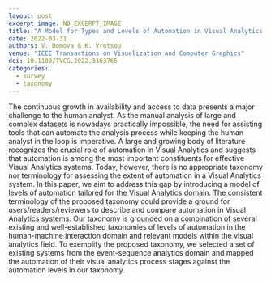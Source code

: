 ```yaml
---
layout: post
excerpt_image: NO_EXCERPT_IMAGE
title: "A Model for Types and Levels of Automation in Visual Analytics: a Survey, a Taxonomy, and Examples"
date: 2022-03-31
authors: V. Domova & K. Vrotsou
venue: "IEEE Transactions on Visualization and Computer Graphics"
doi: 10.1109/TVCG.2022.3163765
categories:
  - survey
  - taxonomy
---
```

The continuous growth in availability and access to data presents a major challenge to the human analyst. As the manual analysis of large and complex datasets is nowadays practically impossible, the need for assisting tools that can automate the analysis process while keeping the human analyst in the loop is imperative. A large and growing body of literature recognizes the crucial role of automation in Visual Analytics and suggests that automation is among the most important constituents for effective Visual Analytics systems. Today, however, there is no appropriate taxonomy nor terminology for assessing the extent of automation in a Visual Analytics system. In this paper, we aim to address this gap by introducing a model of levels of automation tailored for the Visual Analytics domain. The consistent terminology of the proposed taxonomy could provide a ground for users/readers/reviewers to describe and compare automation in Visual Analytics systems. Our taxonomy is grounded on a combination of several existing and well-established taxonomies of levels of automation in the human-machine interaction domain and relevant models within the visual analytics field. To exemplify the proposed taxonomy, we selected a set of existing systems from the event-sequence analytics domain and mapped the automation of their visual analytics process stages against the automation levels in our taxonomy.
